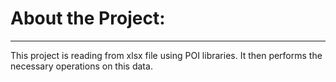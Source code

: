 <h1> About the Project: </h1>
<hr/>
<p> This project is reading from xlsx file using POI libraries. It then performs the necessary operations on this data. </p>
